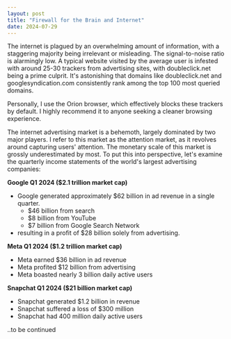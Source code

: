 ```yaml
---
layout: post
title: "Firewall for the Brain and Internet"
date: 2024-07-29
---
```


The internet is plagued by an overwhelming amount of information, with a staggering majority being irrelevant or misleading. The signal-to-noise ratio is alarmingly low. A typical website visited by the average user is infested with around 25-30 trackers from advertising sites, with doubleclick.net being a prime culprit. It's astonishing that domains like doubleclick.net and googlesyndication.com consistently rank among the top 100 most queried domains.

Personally, I use the Orion browser, which effectively blocks these trackers by default. I highly recommend it to anyone seeking a cleaner browsing experience.

The internet advertising market is a behemoth, largely dominated by two major players. I refer to this market as the attention market, as it revolves around capturing users' attention. The monetary scale of this market is grossly underestimated by most. To put this into perspective, let's examine the quarterly income statements of the world's largest advertising companies:

**Google Q1 2024 ($2.1 trillion market cap)**
- Google generated approximately $62 billion in ad revenue in a single quarter.
  - $46 billion from search
  - $8 billion from YouTube
  - $7 billion from Google Search Network
- resulting in a profit of $28 billion solely from advertising.

**Meta Q1 2024 ($1.2 trillion market cap)**
- Meta earned $36 billion in ad revenue
- Meta profited $12 billion from advertising
- Meta boasted nearly 3 billion daily active users

**Snapchat Q1 2024 ($21 billion market cap)**
- Snapchat generated $1.2 billion in revenue
- Snapchat suffered a loss of $300 million
- Snapchat had 400 million daily active users

..to be continued